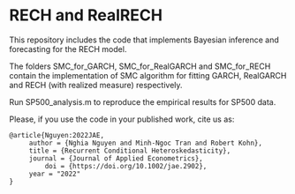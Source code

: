 # RECH and RealRECH
This repository includes the code that implements Bayesian inference and forecasting for the RECH model.

The folders SMC_for_GARCH, SMC_for_RealGARCH and SMC_for_RECH contain the implementation of SMC algorithm for fitting GARCH, RealGARCH and RECH (with realized measure) respectively.

Run SP500_analysis.m to reproduce the empirical results for SP500 data.

Please, if you use the code in your published work, cite us as:
```
@article{Nguyen:2022JAE,
	 author = {Nghia Nguyen and Minh-Ngoc Tran and Robert Kohn},
	 title = {Recurrent Conditional Heteroskedasticity},
	 journal = {Journal of Applied Econometrics},
         doi = {https://doi.org/10.1002/jae.2902},
	 year = "2022"
}
```

